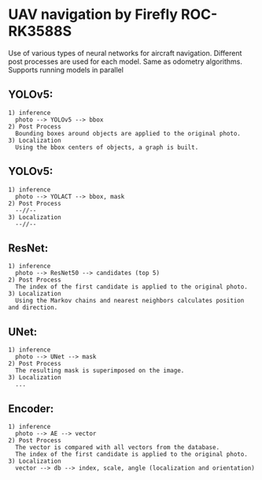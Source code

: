 # UAV navigation by Firefly ROC-RK3588S
Use of various types of neural networks for aircraft navigation.
Different post processes are used for each model. Same as odometry algorithms.
Supports running models in parallel

## YOLOv5:
```
1) inference
  photo --> YOLOv5 --> bbox
2) Post Process
  Bounding boxes around objects are applied to the original photo.
3) Localization
  Using the bbox centers of objects, a graph is built.
```
## YOLOv5:
```
1) inference
  photo --> YOLACT --> bbox, mask
2) Post Process
  --//--
3) Localization
  --//--
```

## ResNet:
```
1) inference
  photo --> ResNet50 --> candidates (top 5)
2) Post Process
  The index of the first candidate is applied to the original photo.
3) Localization
  Using the Markov chains and nearest neighbors calculates position and direction.
```

## UNet:
```
1) inference
  photo --> UNet --> mask
2) Post Process
  The resulting mask is superimposed on the image.
3) Localization
  ...
```

## Encoder:
```
1) inference
  photo --> AE --> vector
2) Post Process
  The vector is compared with all vectors from the database. 
  The index of the first candidate is applied to the original photo.
3) Localization
  vector --> db --> index, scale, angle (localization and orientation)
```
